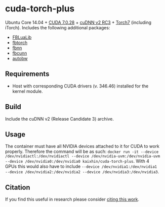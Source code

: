 cuda-torch-plus
===============
Ubuntu Core 14.04 + [CUDA 7.0.28](http://www.nvidia.com/object/cuda_home_new.html) + [cuDNN v2 RC3](https://developer.nvidia.com/cuDNN) + [Torch7](http://torch.ch/) (including iTorch). Includes the following additional packages:

- [FBLuaLib](https://github.com/facebook/fblualib)
- [fbtorch](https://github.com/facebook/fbtorch)
- [fbnn](https://github.com/facebook/fbnn)
- [fbcunn](https://github.com/facebook/fbcunn)
- [autobw](https://github.com/bshillingford/autobw.torch)

Requirements
------------

- Host with corresponding CUDA drivers (v. 346.46) installed for the kernel module.

Build
-----
Include the cuDNN v2 (Release Candidate 3) archive.

Usage
-----
The container must have all NVIDIA devices attached to it for CUDA to work properly.
Therefore the command will be as such: `docker run -it --device /dev/nvidiactl:/dev/nvidiactl --device /dev/nvidia-uvm:/dev/nvidia-uvm --device /dev/nvidia0:/dev/nvidia0 kaixhin/cuda-torch-plus`.
With 4 GPUs this would also have to include `--device /dev/nvidia1:/dev/nvidia1 --device /dev/nvidia2:/dev/nvidia2 --device /dev/nvidia3:/dev/nvidia3`.

Citation
--------
If you find this useful in research please consider [citing this work](https://github.com/Kaixhin/dockerfiles/blob/master/CITATION.md).
